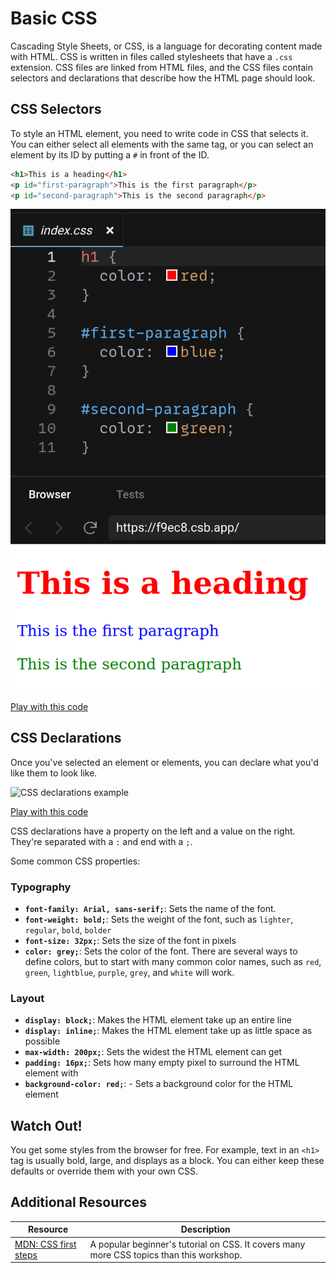 # Basic CSS

Cascading Style Sheets, or CSS, is a language for decorating content made with HTML. CSS is written in files called stylesheets that have a `.css` extension. CSS files are linked from HTML files, and the CSS files contain selectors and declarations that describe how the HTML page should look.

## CSS Selectors

To style an HTML element, you need to write code in CSS that selects it. You can either select all elements with the same tag, or you can select an element by its ID by putting a `#` in front of the ID.

```html
<h1>This is a heading</h1>
<p id="first-paragraph">This is the first paragraph</p>
<p id="second-paragraph">This is the second paragraph</p>
```

![CSS selectors and visual example](assets/css-selectors.png)

[Play with this code](https://codesandbox.io/s/sweet-panini-f9ec8?file=/index.css)

## CSS Declarations

Once you've selected an element or elements, you can declare what you'd like them to look like.

![CSS declarations example](assets/css-declarations.png)

[Play with this code](https://codesandbox.io/s/spring-water-38zf5?file=/index.css)

CSS declarations have a property on the left and a value on the right. They're separated with a `:` and end with a `;`.

Some common CSS properties:

### Typography

* **`font-family: Arial, sans-serif;`**: Sets the name of the font.
* **`font-weight: bold;`**: Sets the weight of the font, such as `lighter`, `regular`, `bold`, `bolder`
* **`font-size: 32px;`**: Sets the size of the font in pixels
* **`color: grey;`**: Sets the color of the font. There are several ways to define colors, but to start with many common color names, such as `red`, `green`, `lightblue`, `purple`, `grey`, and `white` will work.

### Layout

* **`display: block;`**: Makes the HTML element take up an entire line
* **`display: inline;`**: Makes the HTML element take up as little space as possible
* **`max-width: 200px;`**: Sets the widest the HTML element can get
* **`padding: 16px;`**: Sets how many empty pixel to surround the HTML element with
* **`background-color: red;`**: - Sets a background color for the HTML element

## Watch Out!

You get some styles from the browser for free. For example, text in an `<h1>` tag is usually bold, large, and displays as a block. You can either keep these defaults or override them with your own CSS.

## Additional Resources

| Resource | Description |
| --- | --- |
| [MDN: CSS first steps](https://developer.mozilla.org/en-US/docs/Learn/CSS/First_steps) | A popular beginner's tutorial on CSS. It covers many more CSS topics than this workshop. |
